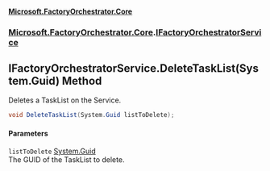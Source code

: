 #### [Microsoft.FactoryOrchestrator.Core](./Microsoft-FactoryOrchestrator-Core.md 'Microsoft.FactoryOrchestrator.Core')
### [Microsoft.FactoryOrchestrator.Core](./Microsoft-FactoryOrchestrator-Core.md 'Microsoft.FactoryOrchestrator.Core').[IFactoryOrchestratorService](./Microsoft-FactoryOrchestrator-Core-IFactoryOrchestratorService.md 'Microsoft.FactoryOrchestrator.Core.IFactoryOrchestratorService')
## IFactoryOrchestratorService.DeleteTaskList(System.Guid) Method
Deletes a TaskList on the Service.  
```csharp
void DeleteTaskList(System.Guid listToDelete);
```
#### Parameters
<a name='Microsoft-FactoryOrchestrator-Core-IFactoryOrchestratorService-DeleteTaskList(System-Guid)-listToDelete'></a>
`listToDelete` [System.Guid](https://docs.microsoft.com/en-us/dotnet/api/System.Guid 'System.Guid')  
The GUID of the TaskList to delete.  
  
